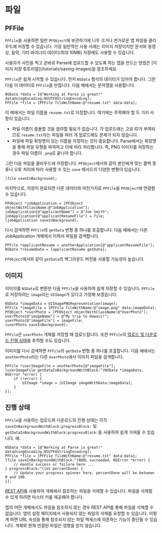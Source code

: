 # 파일

## PFFile

`PFFile`을 사용하면 일반 `PFObject`에 보관하기에 너무 크거나 번거로운 앱 파일을 클라우드에 저장할 수 있습니다. 가장 일반적인 사용 사례는 이미지 저장이지만 문서와 동영상, 음악, 기타 바이너리 데이터(최대 10MB) 저장에도 사용할 수 있습니다.

<div class="callout_green">
사용자가 사진을 찍고 곧바로 Parse에 업로드할 수 있도록 하는 앱을 만드는 방법은 [이미지 저장 튜토리얼](/tutorials/saving-images)을 참조하세요.
</div>

`PFFile`은 쉽게 시작할 수 있습니다. 먼저 `NSData` 형식의 데이터가 있어야 합니다. 그런 다음 이 데이터로 `PFFile`을 만듭니다. 다음 예에서는 문자열을 사용합니다.

```objc
NSData *data = [@"Working at Parse is great!" dataUsingEncoding:NSUTF8StringEncoding];
PFFile *file = [PFFile fileWithName:@"resume.txt" data:data];
```

이 예에서는 파일 이름을 `resume.txt`로 지정합니다. 여기에는 주목해야 할 두 가지 사항이 있습니다. 

*   파일 이름이 충돌할 것을 염려할 필요가 없습니다. 각 업로드에는 고유 ID가 부여되므로 `resume.txt`라는 파일을 여러 개 업로드해도 문제가 되지 않습니다.
*   파일에 파일 확장명이 있는 이름을 지정하는 것이 중요합니다. Parse에서는 확장명을 통해 파일 유형을 파악하고 이에 따라 처리합니다. 즉, PNG 이미지를 저장하는 경우 파일 이름이 `.png`로 끝나야 합니다.

그런 다음 파일을 클라우드에 저장합니다. `PFObject`에서와 같이 본인에게 맞는 콜백 종류나 오류 처리에 따라 사용할 수 있는 `save` 메서드의 다양한 변형이 있습니다.

```objc
[file saveInBackground];
```

마지막으로, 저장이 완료되면 다른 데이터와 마찬가지로 `PFFile`을 `PFObject`에 연결할 수 있습니다.

```objc
PFObject *jobApplication = [PFObject objectWithClassName:@"JobApplication"];
jobApplication[@"applicantName"] = @"Joe Smith";
jobApplication[@"applicantResumeFile"] = file;
[jobApplication saveInBackground];
```

다시 검색하면 `PFFile`의 `getData` 변형 중 하나를 호출합니다. 다음 예에서는 다른 JobApplication 개체에서 이력서 파일을 검색합니다.

```objc
PFFile *applicantResume = anotherApplication[@"applicantResumeFile"];
NSData *resumeData = [applicantResume getData];
```

`PFObject`에서와 같이 `getData`의 백그라운드 버전을 사용할 가능성이 높습니다.

## 이미지

이미지를 `NSData`로 변환한 다음 `PFFile`을 사용하여 쉽게 저장할 수 있습니다. `PFFile`로 저장하려는 `image`라는 `UIImage`가 있다고 가정해 보겠습니다.

```objc
NSData *imageData = UIImagePNGRepresentation(image);
PFFile *imageFile = [PFFile fileWithName:@"image.png" data:imageData];
PFObject *userPhoto = [PFObject objectWithClassName:@"UserPhoto"];
userPhoto[@"imageName"] = @"My trip to Hawaii!";
userPhoto[@"imageFile"] = imageFile;
[userPhoto saveInBackground];
```

`PFFile`은 `userPhoto` 개체를 저장할 때 업로드됩니다. 또한 `PFFile`의 [업로드 및 다운로드 진행 상태](/docs/kr/ios_guide#files-progress)를 추적할 수도 있습니다.

이미지를 다시 검색하면 `PFFile`의 `getData` 변형 중 하나를 호출합니다. 다음 예에서는 `anotherPhoto`라는 다른 `UserPhoto`에서 이미지 파일을 검색합니다.

```objc
PFFile *userImageFile = anotherPhoto[@"imageFile"];
[userImageFile getDataInBackgroundWithBlock:^(NSData *imageData, NSError *error) {
    if (!error) {
        UIImage *image = [UIImage imageWithData:imageData];
    }
}];
```

## 진행 상태

`PFFile`을 사용하는 업로드와 다운로드의 진행 상태는 각각 `saveInBackgroundWithBlock:progressBlock:` 및 `getDataInBackgroundWithBlock:progressBlock:`을 사용하여 쉽게 가져올 수 있습니다. 예:

```objc
NSData *data = [@"Working at Parse is great!" dataUsingEncoding:NSUTF8StringEncoding];
PFFile *file = [PFFile fileWithName:@"resume.txt" data:data];
[file saveInBackgroundWithBlock:^(BOOL succeeded, NSError *error) {
    // Handle success or failure here ... 
} progressBlock:^(int percentDone) {
    // Update your progress spinner here. percentDone will be between 0 and 100.
}];
```

[REST API](/docs/rest#files-deleting)를 사용하여 개체에서 참조하는 파일을 삭제할 수 있습니다. 파일을 삭제할 수 있게 하려면 마스터 키를 제공해야 합니다.

앱의 어떤 개체에서도 파일을 참조하지 않는 경우 REST API를 통해 파일을 삭제할 수 없습니다. 앱의 설정 페이지에서 사용되지 않는 파일의 삭제를 요청할 수 있습니다. 이렇게 하면 URL 속성을 통해 참조되지 않는 파일 액세스에 의존하는 기능이 중단될 수 있습니다. 개체와 현재 연결된 파일은 영향을 받지 않습니다.
